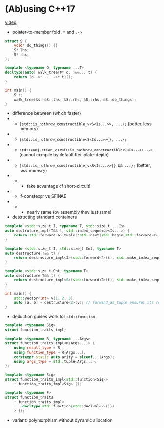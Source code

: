 # (Ab)using C++17
[video](https://www.youtube.com/watch?v=AqDsso3S5fg&index=14&list=PL_AKIMJc4roXJldxjJGtH8PJb4dY6nN1D)

* pointer-to-member fold `.*` and `.->`

```c++
struct S {
    void* do_things() {}
    S* lhs;
    S* rhs;
};

template <typename O, typename ...T>
decltype(auto) walk_tree(O* o, T&&... t) {
    return (o ->* ... ->* t)();
}

int main() {
    S s;
    walk_tree(&s, &S::lhs, &S::rhs, &S::rhs, &S::do_things);
}
```
* difference between (which faster)
* + `{std::is_nothrow_constructible_v<S<Is...>>, ...};` (better, less memory)
* + `{std::is_nothrow_constructible<S<Is...>>{}, ...};`
* + `std::conjuction_v<std::is_nothrow_constructible<S<Is...>>...>` (cannot compile by default ftemplate-depth)
* + `{std::is_nothrow_constructible_v<S<Is...>>{} && ...};` (better, less memory)
* + - take advantage of short-circuit!
* + if-constexpr vs SFINAE
* + - nearly same (by assembly they just same)
* destructing standard containers

```c++
template <std::size_t I, typename T, std::size_t ...Is>
auto destruture_impl(T&& t, std::index_sequence<Is...>) {
    return std::forward_as_tuple(*std::next(std::begin(std::forward<T>(t)), I+Is)...);
}

template <std::size_t I, std::size_t Cnt, typename T>
auto destructure(T&& t) {
    return destructure_impl<I>(std::forward<T>(t), std::make_index_sequence<Cnt>{});
}

template <std::size_t Cnt, typename T>
auto destructure(T&& t) {
    return destructure_impl<0>(std::forward<T>(t), std::make_index_sequence<Cnt>{});
}

int main() {
    std::vector<int> v{1, 2, 3};
    auto [a, b] = destructure<2>(v); // forward_as_tuple ensures its reference
}
```
* deduction guides work for `std::function`
```c++
template <typename Sig>
struct function_traits_impl;

template <typename R, typename ...Args>
struct function_traits_impl<R(Args...)> {
    using result_type = R;
    using function_type = R(Args...);
    constexpr static auto arity = sizeof...(Args);
    using args_type = std::tuple<Args...>;
};

template <typename Sig>
struct function_traits_impl<std::function<Sig>>
    : function_traits_impl<Sig> {};

template <typename F>
struct function_traits
    : function_traits_impl<
        decltype(std::function{std::declval<F>()})
    > {};
```
* variant: polymorphism without dynamic allocation